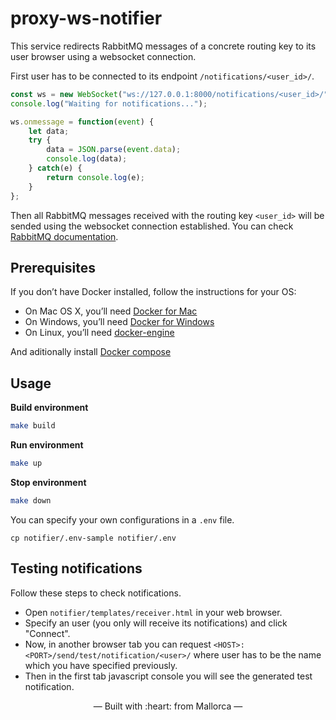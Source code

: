 # proxy-ws-notifier

This service redirects RabbitMQ messages of a concrete routing key to its
user browser using a websocket connection.

First user has to be connected to its endpoint `/notifications/<user_id>/`.
```javascript
const ws = new WebSocket("ws://127.0.0.1:8000/notifications/<user_id>/");
console.log("Waiting for notifications...");

ws.onmessage = function(event) {
    let data;
    try {
        data = JSON.parse(event.data);
        console.log(data);
    } catch(e) {
        return console.log(e);
    }
};
```
Then all RabbitMQ messages received with the routing key `<user_id>` will
be sended using the websocket connection established. You can check 
[RabbitMQ documentation](https://www.rabbitmq.com/tutorials/tutorial-four-python.html).

## Prerequisites

If you don’t have Docker installed, follow the instructions for your OS:

- On Mac OS X, you’ll need [Docker for Mac](https://docs.docker.com/docker-for-mac/)
- On Windows, you’ll need [Docker for Windows](https://docs.docker.com/docker-for-windows/)
- On Linux, you’ll need [docker-engine](https://docs.docker.com/engine/installation/)

And aditionally install [Docker compose](https://docs.docker.com/compose/install/)

## Usage

**Build environment**
```bash
make build
```

**Run environment**
```bash
make up
```

**Stop environment**
```bash
make down
```

You can specify your own configurations in a `.env` file.
```
cp notifier/.env-sample notifier/.env
```

## Testing notifications
Follow these steps to check notifications.
- Open `notifier/templates/receiver.html` in your web browser.
- Specify an user (you only will receive its notifications) and click "Connect".
- Now, in another browser tab you can request `<HOST>:<PORT>/send/test/notification/<user>/` where
  user has to be the name which you have specified previously.
- Then in the first tab javascript console you will see the generated test notification.

<p align="center">&mdash; Built with :heart: from Mallorca &mdash;</p>